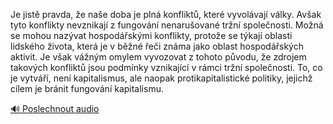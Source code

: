 
Je jistě pravda, že naše doba je plná konfliktů, které vyvolávají války. Avšak tyto konflikty nevznikají z fungování nenarušované tržní společnosti. Možná se mohou nazývat hospodářskými konflikty, protože se týkají oblasti lidského života, která je v běžné řeči známa jako oblast hospodářských aktivit. Je však vážným omylem vyvozovat z tohoto původu, že zdrojem takových konfliktů jsou podmínky vznikající v rámci tržní společnosti. To, co je vytváří, není kapitalismus, ale naopak protikapitalistické politiky, jejichž cílem je bránit fungování kapitalismu.

[🔊 Poslechnout audio](/data/7-paragraphs/audio/chapter_137/para_008-Je-jist-pravda-e-nae-doba-je-pln-konflikt-k.mp3)
